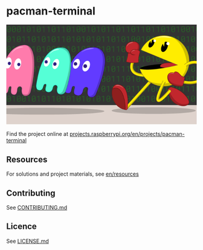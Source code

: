 # pacman-terminal

![pacman-terminal](/en/images/banner.png)

Find the project online at [projects.raspberrypi.org/en/projects/pacman-terminal](https://projects.raspberrypi.org/en/projects/pacman-terminal)

## Resources
For solutions and project materials, see [en/resources](https://github.com/raspberrypilearning/pacman-terminal/tree/master/en/resources)

## Contributing
See [CONTRIBUTING.md](CONTRIBUTING.md)

## Licence
 See [LICENSE.md](LICENSE.md)